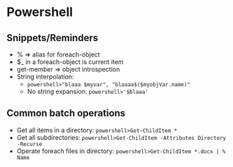 # Powershell

## Snippets/Reminders

* % => alias for foreach-object
* $\_ in a foreach-object is current item
* get-member => object introspection
* String interpolation:
  * `powershell>"blaaa $myvar", "blaaaa$($myobjVar.name)"`
  * No string expansion: `powershell>'$blaaa'`

## Common batch operations

* Get all items in a directory: `powershell>Get-ChildItem *`
* Get all subdirectories: `powershell>Get-ChildItem -Attributes Directory -Recurse`
* Operate foreach files in directory: `powershell>Get-ChildItem *.docx | % Name`
